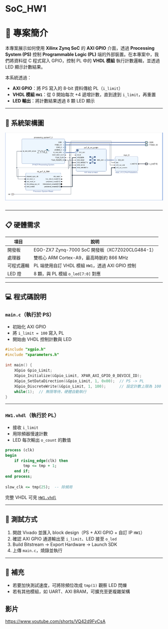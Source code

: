 # SoC_HW1
# 🔧 專案簡介

本專案展示如何使用 **Xilinx Zynq SoC** 的 **AXI GPIO** 介面，透過 **Processing System (PS)** 控制 **Programmable Logic (PL)** 端的外部裝置。在本專案中，我們將資料從 C 程式寫入 GPIO，控制 PL 中的 **VHDL 模組** 執行計數邏輯，並透過 LED 顯示計數結果。

本系統透過：

- **AXI GPIO**：將 PS 寫入的 8-bit 資料傳給 PL（`i_limit`）
- **VHDL 模組 `HW1`**：從 0 開始每次 +4 遞增計數，直到達到 `i_limit`，再重置
- **LED 輸出**：將計數結果透過 8 顆 LED 顯示

---
## 🧱 系統架構圖
![image](https://github.com/daven55663/SoC_HW1/blob/main/%E6%93%B7%E5%8F%96.PNG)



```md

```

---

## 📋 硬體需求

| 項目         | 說明                                               |
|--------------|----------------------------------------------------|
| 開發板       | EGO-ZX7 Zynq-7000 SoC 開發板（XC7Z020CLG484-1）     |
| 處理器       | 雙核心 ARM Cortex-A9，最高時脈約 866 MHz           |
| 可程式邏輯   | PL 端使用自訂 VHDL 模組 `HW1`，透過 AXI GPIO 控制   |
| LED 燈       | 8 顆，與 PL 模組 `o_led[7:0]` 對應                    |

---

## 💻 程式碼說明

### `main.c`（執行於 PS）

- 初始化 AXI GPIO
- 將 `i_limit = 100` 寫入 PL
- 開始由 VHDL 控制計數與 LED

```c
#include "xgpio.h"
#include "xparameters.h"

int main() {
    XGpio Gpio_Limit;
    XGpio_Initialize(&Gpio_Limit, XPAR_AXI_GPIO_0_DEVICE_ID);
    XGpio_SetDataDirection(&Gpio_Limit, 1, 0x00);  // PS -> PL
    XGpio_DiscreteWrite(&Gpio_Limit, 1, 100);      // 設定計數上限為 100
    while(1);  // 無限等待，硬體自動執行
}
```

---

### `HW1.vhdl`（執行於 PL）

- 接收 `i_limit`
- 用除頻器慢速計數
- LED 每次輸出 `o_count` 的數值

```vhdl
process (clk)
begin
    if rising_edge(clk) then
        tmp <= tmp + 1;
    end if;
end process;

slow_clk <= tmp(25);  -- 除頻用
```

完整 VHDL 可見 [`HW1.vhdl`](./src/HW1.vhdl)

---

## 🧪 測試方式

1. 開啟 Vivado 並匯入 block design（PS + AXI GPIO + 自訂 IP `HW1`）
2. 確認 AXI GPIO 通道輸出至 `i_limit`、LED 接至 `o_led`
3. Build Bitstream → Export Hardware → Launch SDK
4. 上傳 `main.c`，燒錄並執行

---

## 📎 補充

- 若要加快測試速度，可將除頻位改成 `tmp(1)` 觀察 LED 閃爍
- 若有其他模組，如 UART、AXI BRAM，可擴充至更複雜架構
## 影片
https://www.youtube.com/shorts/VQ42d9FvCsA
